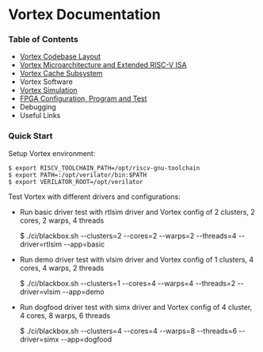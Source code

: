 # Vortex Documentation

### Table of Contents

- [Vortex Codebase Layout](https://github.com/vortexgpgpu/vortex-dev/blob/master/doc/Codebase.md)
- [Vortex Microarchitecture and Extended RISC-V ISA](https://github.com/vortexgpgpu/vortex-dev/blob/master/doc/Microarchitecture.md)
- [Vortex Cache Subsystem](https://github.com/vortexgpgpu/vortex-dev/blob/master/doc/Cache_Subsystem.md)
- Vortex Software
- [Vortex Simulation](https://github.com/vortexgpgpu/vortex-dev/blob/master/doc/Simulation.md)
- [FPGA Configuration, Program and Test](https://github.com/vortexgpgpu/vortex-dev/blob/master/doc/FPGA_Startup_Guide.md)
- Debugging
- Useful Links

### Quick Start

Setup Vortex environment:
```
$ export RISCV_TOOLCHAIN_PATH=/opt/riscv-gnu-toolchain
$ export PATH=:/opt/verilator/bin:$PATH
$ export VERILATOR_ROOT=/opt/verilator
```

Test Vortex with different drivers and configurations:
- Run basic driver test with rtlsim driver and Vortex config of 2 clusters, 2 cores, 2 warps, 4 threads

    $ ./ci/blackbox.sh --clusters=2 --cores=2 --warps=2 --threads=4 --driver=rtlsim --app=basic
- Run demo driver test with vlsim driver and Vortex config of 1 clusters, 4 cores, 4 warps, 2 threads

    $ ./ci/blackbox.sh --clusters=1 --cores=4 --warps=4 --threads=2 --driver=vlsim --app=demo
- Run dogfood driver test with simx driver and Vortex config of 4 cluster, 4 cores, 8 warps, 6 threads 

    $ ./ci/blackbox.sh --clusters=4 --cores=4 --warps=8 --threads=6 --driver=simx --app=dogfood